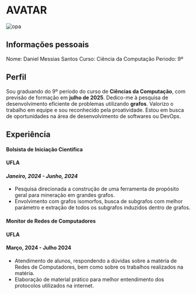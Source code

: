 # AVATAR
![opa](https://e7.pngegg.com/pngimages/428/798/png-clipart-link-the-legend-of-zelda-the-wind-waker-cartoon-the-legend-of-zelda-smiley-fictional-character-thumbnail.png)

## Informações pessoais
Nome: Daniel Messias Santos
Curso: Ciência da Computação
Periodo: 9º

## Perfil
Sou graduando do 9º período do curso de __Ciências da Computação__, com previsão de formação em __julho de 2025__. Dedico-me à pesquisa de desenvolvimento eficiente de problemas utilizando __grafos__. Valorizo o trabalho em equipe e sou reconhecido pela proatividade. Estou em busca de oportunidades na área de desenvolvimento de softwares ou DevOps.

## Experiência
#### __Bolsista de Iniciação Científica__
#### UFLA
#### _Janeiro, 2024 - Junho, 2024_
- Pesquisa direcionada a construção de uma ferramenta de propósito geral para mineração em grandes grafos.
- Envolvimento com grafos isomorfos, busca de subgrafos com melhor parámetro e extração de todos os subgrafos induzidos dentro de grafos.

#### __Monitor de Redes de Computadores__
#### UFLA
#### Março, 2024 - Julho 2024
- Atendimento de alunos, respondendo a dúvidas sobre a matéria de Redes de Computadores, bem como sobre os trabalhos realizados na matéria.
- Elaboração de material prático para melhor entendimento dos protocolos utilizados na internet.
